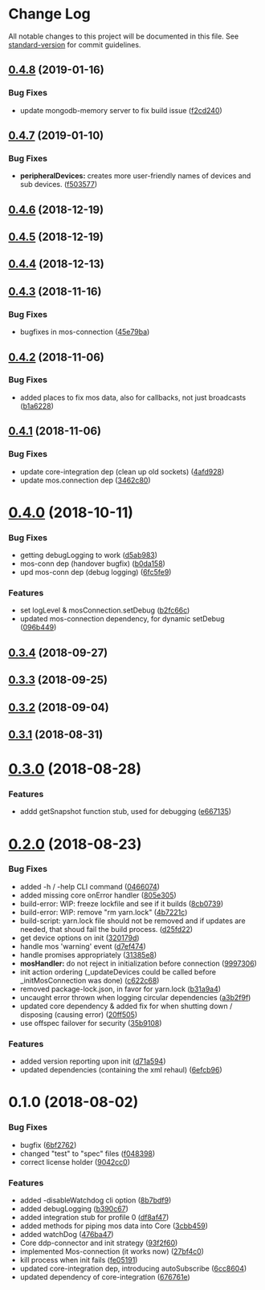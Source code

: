 # Change Log

All notable changes to this project will be documented in this file. See [standard-version](https://github.com/conventional-changelog/standard-version) for commit guidelines.

<a name="0.4.8"></a>
## [0.4.8](https://github.com/nrkno/tv-automation-mos-gateway/compare/v0.4.7...v0.4.8) (2019-01-16)


### Bug Fixes

* update mongodb-memory server to fix build issue ([f2cd240](https://github.com/nrkno/tv-automation-mos-gateway/commit/f2cd240))



<a name="0.4.7"></a>
## [0.4.7](https://github.com/nrkno/tv-automation-mos-gateway/compare/v0.4.6...v0.4.7) (2019-01-10)


### Bug Fixes

* **peripheralDevices:** creates more user-friendly names of devices and sub devices. ([f503577](https://github.com/nrkno/tv-automation-mos-gateway/commit/f503577))



<a name="0.4.6"></a>
## [0.4.6](https://github.com/nrkno/tv-automation-mos-gateway/compare/v0.4.5...v0.4.6) (2018-12-19)



<a name="0.4.5"></a>
## [0.4.5](https://github.com/nrkno/tv-automation-mos-gateway/compare/v0.4.4...v0.4.5) (2018-12-19)



<a name="0.4.4"></a>
## [0.4.4](https://github.com/nrkno/tv-automation-mos-gateway/compare/v0.4.3...v0.4.4) (2018-12-13)



<a name="0.4.3"></a>
## [0.4.3](https://github.com/nrkno/tv-automation-mos-gateway/compare/v0.4.2...v0.4.3) (2018-11-16)


### Bug Fixes

* bugfixes in mos-connection ([45e79ba](https://github.com/nrkno/tv-automation-mos-gateway/commit/45e79ba))



<a name="0.4.2"></a>
## [0.4.2](https://github.com/nrkno/tv-automation-mos-gateway/compare/v0.4.1...v0.4.2) (2018-11-06)


### Bug Fixes

* added places to fix mos data, also for callbacks, not just broadcasts ([b1a6228](https://github.com/nrkno/tv-automation-mos-gateway/commit/b1a6228))



<a name="0.4.1"></a>
## [0.4.1](https://github.com/nrkno/tv-automation-mos-gateway/compare/v0.4.0...v0.4.1) (2018-11-06)


### Bug Fixes

* update core-integration dep (clean up old sockets) ([4afd928](https://github.com/nrkno/tv-automation-mos-gateway/commit/4afd928))
* update mos.connection dep ([3462c80](https://github.com/nrkno/tv-automation-mos-gateway/commit/3462c80))



<a name="0.4.0"></a>
# [0.4.0](https://github.com/nrkno/tv-automation-mos-gateway/compare/v0.3.4...v0.4.0) (2018-10-11)


### Bug Fixes

* getting debugLogging to work ([d5ab983](https://github.com/nrkno/tv-automation-mos-gateway/commit/d5ab983))
* mos-conn dep (handover bugfix) ([b0da158](https://github.com/nrkno/tv-automation-mos-gateway/commit/b0da158))
* upd mos-conn dep (debug logging) ([6fc5fe9](https://github.com/nrkno/tv-automation-mos-gateway/commit/6fc5fe9))


### Features

* set logLevel & mosConnection.setDebug ([b2fc66c](https://github.com/nrkno/tv-automation-mos-gateway/commit/b2fc66c))
* updated mos-connection dependency, for dynamic setDebug ([096b449](https://github.com/nrkno/tv-automation-mos-gateway/commit/096b449))



<a name="0.3.4"></a>
## [0.3.4](https://github.com/nrkno/tv-automation-mos-gateway/compare/v0.3.3...v0.3.4) (2018-09-27)



<a name="0.3.3"></a>
## [0.3.3](https://github.com/nrkno/tv-automation-mos-gateway/compare/v0.3.2...v0.3.3) (2018-09-25)



<a name="0.3.2"></a>
## [0.3.2](https://github.com/nrkno/tv-automation-mos-gateway/compare/v0.3.1...v0.3.2) (2018-09-04)



<a name="0.3.1"></a>
## [0.3.1](https://github.com/nrkno/tv-automation-mos-gateway/compare/v0.3.0...v0.3.1) (2018-08-31)



<a name="0.3.0"></a>
# [0.3.0](https://github.com/nrkno/tv-automation-mos-gateway/compare/v0.2.0...v0.3.0) (2018-08-28)


### Features

* addd getSnapshot function stub, used for debugging ([e667135](https://github.com/nrkno/tv-automation-mos-gateway/commit/e667135))



<a name="0.2.0"></a>
# [0.2.0](https://github.com/nrkno/tv-automation-mos-gateway/compare/v0.1.0...v0.2.0) (2018-08-23)


### Bug Fixes

* added -h / -help CLI command ([0466074](https://github.com/nrkno/tv-automation-mos-gateway/commit/0466074))
* added missing core onError handler ([805e305](https://github.com/nrkno/tv-automation-mos-gateway/commit/805e305))
* build-error: WIP: freeze lockfile and see if it builds ([8cb0739](https://github.com/nrkno/tv-automation-mos-gateway/commit/8cb0739))
* build-error: WIP: remove "rm yarn.lock" ([4b7221c](https://github.com/nrkno/tv-automation-mos-gateway/commit/4b7221c))
* build-script: yarn.lock file should not be removed and if updates are needed, that shoud fail the build process. ([d25fd22](https://github.com/nrkno/tv-automation-mos-gateway/commit/d25fd22))
* get device options on init ([320179d](https://github.com/nrkno/tv-automation-mos-gateway/commit/320179d))
* handle mos 'warning' event ([d7ef474](https://github.com/nrkno/tv-automation-mos-gateway/commit/d7ef474))
* handle promises appropriately ([31385e8](https://github.com/nrkno/tv-automation-mos-gateway/commit/31385e8))
* **mosHandler:** do not reject in initialization before connection ([9997306](https://github.com/nrkno/tv-automation-mos-gateway/commit/9997306))
* init action ordering (_updateDevices could be called before _initMosConnection was done) ([c622c68](https://github.com/nrkno/tv-automation-mos-gateway/commit/c622c68))
* removed package-lock.json, in favor for yarn.lock ([b31a9a4](https://github.com/nrkno/tv-automation-mos-gateway/commit/b31a9a4))
* uncaught error thrown when logging circular dependencies ([a3b2f9f](https://github.com/nrkno/tv-automation-mos-gateway/commit/a3b2f9f))
* updated core dependency & added fix for when shutting down / disposing (causing error) ([20ff505](https://github.com/nrkno/tv-automation-mos-gateway/commit/20ff505))
* use offspec failover for security ([35b9108](https://github.com/nrkno/tv-automation-mos-gateway/commit/35b9108))


### Features

* added version reporting upon init ([d71a594](https://github.com/nrkno/tv-automation-mos-gateway/commit/d71a594))
* updated dependencies (containing the xml rehaul) ([6efcb96](https://github.com/nrkno/tv-automation-mos-gateway/commit/6efcb96))



<a name="0.1.0"></a>
# 0.1.0 (2018-08-02)


### Bug Fixes

* bugfix ([6bf2762](https://github.com/nrkno/tv-automation-mos-gateway/commit/6bf2762))
* changed "test" to "spec" files ([f048398](https://github.com/nrkno/tv-automation-mos-gateway/commit/f048398))
* correct license holder ([9042cc0](https://github.com/nrkno/tv-automation-mos-gateway/commit/9042cc0))


### Features

* added -disableWatchdog cli option ([8b7bdf9](https://github.com/nrkno/tv-automation-mos-gateway/commit/8b7bdf9))
* added debugLogging ([b390c67](https://github.com/nrkno/tv-automation-mos-gateway/commit/b390c67))
* added integration stub for profile 0 ([df8af47](https://github.com/nrkno/tv-automation-mos-gateway/commit/df8af47))
* added methods for piping mos data into Core ([3cbb459](https://github.com/nrkno/tv-automation-mos-gateway/commit/3cbb459))
* added watchDog ([476ba47](https://github.com/nrkno/tv-automation-mos-gateway/commit/476ba47))
* Core ddp-connector and init strategy ([93f2f60](https://github.com/nrkno/tv-automation-mos-gateway/commit/93f2f60))
* implemented Mos-connection (it works now) ([27bf4c0](https://github.com/nrkno/tv-automation-mos-gateway/commit/27bf4c0))
* kill process when init fails ([fe05191](https://github.com/nrkno/tv-automation-mos-gateway/commit/fe05191))
* updated core-integration dep, introducing autoSubscribe ([6cc8604](https://github.com/nrkno/tv-automation-mos-gateway/commit/6cc8604))
* updated dependency of core-integration ([676761e](https://github.com/nrkno/tv-automation-mos-gateway/commit/676761e))
